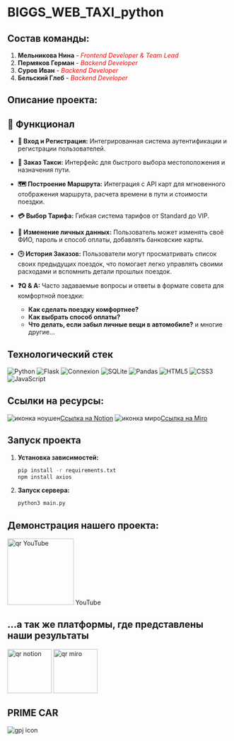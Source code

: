 # BIGGS_WEB_TAXI_python

## Состав команды:
1. **Мельникова Нина** - <span style="color:red">*Frontend Developer & Team Lead*</span>
2. **Пермяков Герман** - <span style="color:red">*Backend Developer*</span>
3. **Суров Иван** - <span style="color:red">*Backend Developer*</span>
4. **Бельский Глеб** - <span style="color:red">*Backend Developer*</span>

## Описание проекта:
  
## 🚀 Функционал

- **🔑 Вход и Регистрация:**
  Интегрированная система аутентификации и регистрации пользователей.

- **🚕 Заказ Такси:**
  Интерфейс для быстрого выбора местоположения и назначения пути.

- **🗺️ Построение Маршрута:**
  Интеграция с API карт для мгновенного отображения маршрута, расчета времени в пути и стоимости поездки.

- **💳 Выбор Тарифа:**
  Гибкая система тарифов от Standard до VIP.

- **👤 Изменение личных данных:**
  Пользователь может изменять своё ФИО, пароль и способ оплаты, добавлять банковские карты.

- **🕒 История Заказов:**
  Пользователи могут просматривать список своих предыдущих поездок, что помогает легко управлять своими расходами и вспомнить детали прошлых поездок.

- **❓Q & A:**
  Часто задаваемые вопросы и ответы в формате совета для комфортной поездки:
  - **Как сделать поездку комфортнее?** 
  - **Как выбрать способ оплаты?**
  - **Что делать, если забыл личные вещи в автомобиле?**
      и многие другие...

## Технологический стек

![Python](https://img.shields.io/badge/Python-3776AB?style=flat-square&logo=python&logoColor=white) ![Flask](https://img.shields.io/badge/Flask-000000?style=flat-square&logo=flask&logoColor=white) ![Connexion](https://img.shields.io/badge/Connexion-4EA94B?style=flat-square&logo=swagger&logoColor=white) ![SQLite](https://img.shields.io/badge/SQLite-07405E?style=flat-square&logo=sqlite&logoColor=white) ![Pandas](https://img.shields.io/badge/Pandas-150458?style=flat-square&logo=pandas&logoColor=white) ![HTML5](https://img.shields.io/badge/HTML5-E34F26?style=flat-square&logo=html5&logoColor=white) ![CSS3](https://img.shields.io/badge/CSS3-1572B6?style=flat-square&logo=css3&logoColor=white) ![JavaScript](https://img.shields.io/badge/JavaScript-F7DF1E?style=flat-square&logo=javascript&logoColor=black)


## Ссылки на ресурсы:
![иконка ноушен](https://github.com/nimelnikova/BIGGS_WEB_TAXI_python/blob/main/static/icons/Notion-3.png?raw=true)[Ссылка на Notion](https://useful-anglerfish-a49.notion.site/9e2f1ee6bf074eaa9858bff348959143?v=2587cb1beff741818c22f4f6eb655cb3&pvs=4)
![иконка миро](https://github.com/nimelnikova/BIGGS_WEB_TAXI_python/blob/main/static/icons/miro-2.png?raw=true)[Ссылка на Miro](https://miro.com/app/board/uXjVKaRqYCQ=/)

## Запуск проекта 

1. **Установка зависимостей:** 
    ```bash
    pip install -r requirements.txt
    npm install axios
    ```
2. **Запуск сервера:** 
    ```bash
    python3 main.py
    ```

## Демонстрация нашего проекта: 
<img src="https://github.com/nimelnikova/BIGGS_WEB_TAXI_python/blob/main/static/icons/youtube.png" alt="qr YouTube" width="150">
YouTube

## ...а так же платформы, где представлены наши результаты 

<img src="https://github.com/nimelnikova/BIGGS_WEB_TAXI_python/blob/main/static/icons/notion.png" alt="qr notion" width="100"> <img src="https://github.com/nimelnikova/BIGGS_WEB_TAXI_python/blob/main/static/icons/miro.png" alt="qr miro" width="100">


## PRIME CAR 

![gpj icon](https://github.com/nimelnikova/BIGGS_WEB_TAXI_python/blob/main/static/icons/mix.jpg)



